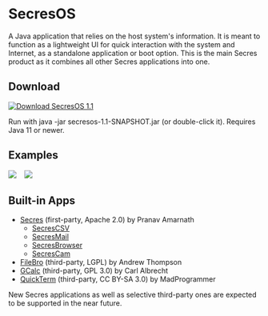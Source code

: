 # SecresOS
A Java application that relies on the host system's information. It is meant to function as a lightweight UI for quick interaction with the system and Internet, as a standalone application or boot option. This is the main Secres product as it combines all other Secres applications into one.

## Download
<a href="https://github.com/PranavAmarnath/SecresOS/releases/download/v1.1/secresos-1.1-SNAPSHOT.jar">
    <img src="https://img.shields.io/badge/SecresOS-1.1-blue" alt="Download SecresOS 1.1" />
</a>
<p>
Run with java -jar secresos-1.1-SNAPSHOT.jar (or double-click it). Requires Java 11 or newer.

## Examples
<kbd>
    <img src="https://user-images.githubusercontent.com/64337291/117395799-85112280-aead-11eb-903e-47dd29f7423d.png">
</kbd>
&nbsp;
<kbd>
    <img src="https://user-images.githubusercontent.com/64337291/118728230-ac8ab800-b7e8-11eb-9804-07b66b22cfd6.png">
</kbd>
<P>

## Built-in Apps
* [Secres](https://github.com/PranavAmarnath/SecresOS) (first-party, Apache 2.0) by Pranav Amarnath
    * [SecresCSV](https://github.com/PranavAmarnath/SecresCSV)
    * [SecresMail](https://github.com/PranavAmarnath/SecresMail)
    * [SecresBrowser](https://github.com/PranavAmarnath/SecresBrowser)
    * [SecresCam](https://github.com/PranavAmarnath/SecresCam)
* [FileBro](https://codereview.stackexchange.com/questions/4446/file-browser-gui) (third-party, LGPL) by Andrew Thompson
* [GCalc](https://github.com/carlalbrecht/GraphingCalculator) (third-party, GPL 3.0) by Carl Albrecht
* [QuickTerm](https://stackoverflow.com/a/32343778/13772184) (third-party, CC BY-SA 3.0) by MadProgrammer

New Secres applications as well as selective third-party ones are expected to be supported in the near future.

